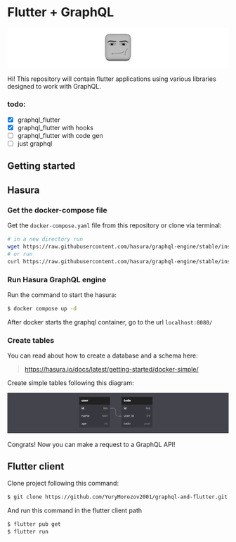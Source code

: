 # Flutter + GraphQL 
<img src="https://github.com/YuryMorozov2001/graphql-and-flutter/raw/main/.github/images/preview.gif" alt="preview">

Hi! This repository will contain flutter applications using various libraries designed to work with GraphQL.

### todo:
- [X] graphql_flutter
- [X] graphql_flutter with hooks
- [ ] graphql_flutter with code gen
- [ ] just graphql
   
## Getting started

## Hasura

### Get the docker-compose file

Get the `docker-compose.yaml` file from this repository or clone via terminal: 

```bash
# in a new directory run
wget https://raw.githubusercontent.com/hasura/graphql-engine/stable/install-manifests/docker-compose/docker-compose.yaml
# or run
curl https://raw.githubusercontent.com/hasura/graphql-engine/stable/install-manifests/docker-compose/docker-compose.yaml -o docker-compose.yml
```

### Run Hasura GraphQL engine
Run the command to start the hasura:
```bash
$ docker compose up -d
```
After docker starts the graphql container, go to the url `localhost:8080/`


### Create tables
You can read about how to create a database and a schema here:
>https://hasura.io/docs/latest/getting-started/docker-simple/

Create simple tables following this diagram:

<img src="https://github.com/YuryMorozov2001/graphql-and-flutter/raw/main/.github/images/db.png" alt="diogram">

Congrats! Now you can make a request to a GraphQL API!

##  Flutter client
Clone project following this command:
```bash
$ git clone https://github.com/YuryMorozov2001/graphql-and-flutter.git
```
And run this command in the flutter client path
```bash
$ flutter pub get
$ flutter run
```